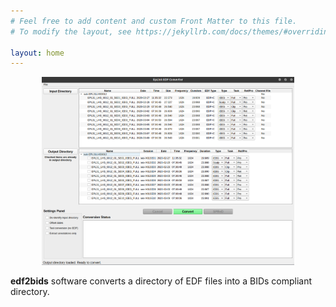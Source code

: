 ```yaml
---
# Feel free to add content and custom Front Matter to this file.
# To modify the layout, see https://jekyllrb.com/docs/themes/#overriding-theme-defaults

layout: home
---
```


<p align="center"><img src="./docs/imgs/main_gui.png" alt="drawing" width="80%"/></p>

**edf2bids** software converts a directory of EDF files into a BIDs compliant directory.
